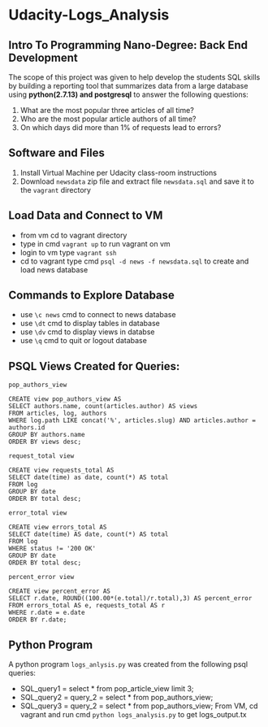 # Udacity-Logs_Analysis

## Intro To Programming Nano-Degree: Back End Development

The scope of this project was given to help develop the students SQL skills by building a reporting tool that summarizes data from a large database using **python(2.7.13) and postgresql** to answer the following questions:

1. What are the most popular three articles of all time?
2. Who are the most popular article authors of all time?
3. On which days did more than 1% of requests lead to errors?

## Software and Files

1. Install Virtual Machine per Udacity class-room instructions
2. Download `newsdata` zip file and extract file `newsdata.sql` and save it to the `vagrant` directory

## Load Data and Connect to VM
   * from vm cd to vagrant directory
   * type in cmd `vagrant up` to run vagrant on vm
   * login to vm type `vagrant ssh`
   * cd to vagrant type cmd `psql -d news -f newsdata.sql` to create and load news database

## Commands to Explore Database
   *  use `\c news` cmd to connect to news database
   *  use `\dt` cmd to display tables in database
   *  use `\dv` cmd to display views in databse
   *  use `\q` cmd to quit or logout database
   
## PSQL Views Created for Queries:
```
pop_authors_view

CREATE view pop_authors_view AS
SELECT authors.name, count(articles.author) AS views
FROM articles, log, authors
WHERE log.path LIKE concat('%', articles.slug) AND articles.author = authors.id
GROUP BY authors.name
ORDER BY views desc;

request_total view

CREATE view requests_total AS
SELECT date(time) as date, count(*) AS total
FROM log
GROUP BY date
ORDER BY total desc;

error_total view

CREATE view errors_total AS
SELECT date(time) AS date, count(*) AS total     
FROM log 
WHERE status != '200 OK' 
GROUP BY date 
ORDER BY total desc;

percent_error view

CREATE view percent_error AS 
SELECT r.date, ROUND((100.00*(e.total)/r.total),3) AS percent_error
FROM errors_total AS e, requests_total AS r 
WHERE r.date = e.date
ORDER BY r.date;
```

## Python Program
A python program `logs_anlysis.py` was created from the following psql queries:
  * SQL_query1 = select * from pop_article_view limit 3;
  * SQL_query2 = query_2 = select * from pop_authors_view;
  * SQL_query3 = query_2 = select * from pop_authors_view;
From VM, cd vagrant and run cmd `python logs_analysis.py` to get logs_output.tx  

